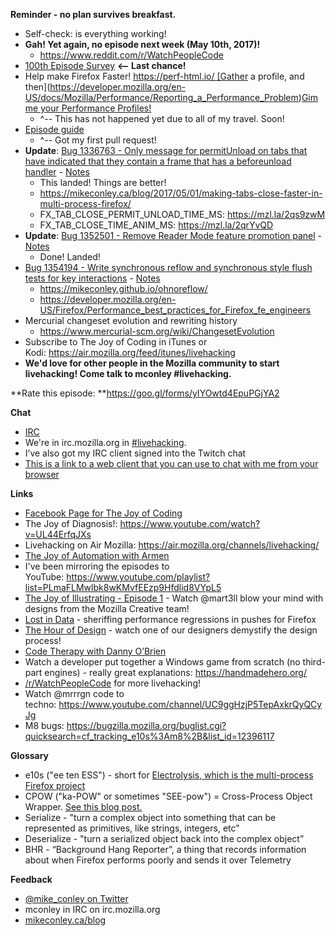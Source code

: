 **Reminder - no plan survives breakfast.**

- Self-check: is everything working!
- **Gah! Yet again, no episode next week (May 10th, 2017)!**
    - https://www.reddit.com/r/WatchPeopleCode
- [100th Episode Survey](https://docs.google.com/forms/d/1xLPJFRB3nZfD8q3H-o8r6AwAGNMFRkM83b00gKEiTNU/viewform?edit_requested=true) **<-- Last chance!**
- Help make Firefox Faster! https://perf-html.io/ [Gather a profile, and then](https://developer.mozilla.org/en-US/docs/Mozilla/Performance/Reporting_a_Performance_Problem)[Gimme your Performance Profiles!](https://docs.google.com/a/mozilla.com/forms/d/e/1FAIpQLSePiq1ifvrY6EzDowEdqKdb-tGGm-AvgG86ivU9ipv7FsggKQ/viewform)
    - ^-- This has not happened yet due to all of my travel. Soon!
- [Episode guide](https://github.com/mikeconley/joy-of-coding-episode-guide)
    - ^-- Got my first pull request!
- **Update**: [Bug 1336763 - Only message for permitUnload on tabs that have indicated that they contain a frame that has a beforeunload handler](https://bugzilla.mozilla.org/show_bug.cgi?id=1336763) - [Notes](https://www.evernote.com/l/AbKeOg5UmL9AP5SvyVt3bUbIrHALVOdG-UM)
    - This landed! Things are better!
    - https://mikeconley.ca/blog/2017/05/01/making-tabs-close-faster-in-multi-process-firefox/
    - FX_TAB_CLOSE_PERMIT_UNLOAD_TIME_MS: https://mzl.la/2qs9zwM
    - FX_TAB_CLOSE_TIME_ANIM_MS: https://mzl.la/2qrYvQD
- **Update**: [Bug 1352501 - Remove Reader Mode feature promotion panel](https://bugzilla.mozilla.org/show_bug.cgi?id=1352501) - [Notes](https://www.evernote.com/l/AbLhNefSWN5Iq78KCJYqlvcVImPdeHoC6VU)
    - Done! Landed!
- [Bug 1354194 - Write synchronous reflow and synchronous style flush tests for key interactions](https://bugzilla.mozilla.org/show_bug.cgi?id=1354194) - [Notes](https://www.evernote.com/l/AbIZsKPaC8dDKZ6Yj3blcTv8a4_l_HG91i4)
    - https://mikeconley.github.io/ohnoreflow/
    - https://developer.mozilla.org/en-US/Firefox/Performance_best_practices_for_Firefox_fe_engineers
- Mercurial changeset evolution and rewriting history
    - https://www.mercurial-scm.org/wiki/ChangesetEvolution
- Subscribe to The Joy of Coding in iTunes or Kodi: https://air.mozilla.org/feed/itunes/livehacking
- **We'd love for other people in the Mozilla community to start livehacking! Come talk to mconley #livehacking.**

**Rate this episode: **https://goo.gl/forms/yIYOwtd4EpuPGjYA2

**Chat**

- [IRC](https://wiki.mozilla.org/IRC)
- We're in irc.mozilla.org in [#livehacking](http://client00.chat.mibbit.com/?channel=%23livehacking&server=irc.mozilla.org).
- I’ve also got my IRC client signed into the Twitch chat
- [This is a link to a web client that you can use to chat with me from your browser](https://client00.chat.mibbit.com/?channel=%23livehacking&server=irc.mozilla.org)

**Links**

- [Facebook Page for The Joy of Coding](https://www.facebook.com/TheJoyOfCoding1/)
- The Joy of Diagnosis!: https://www.youtube.com/watch?v=UL44ErfqJXs
- Livehacking on Air Mozilla: https://air.mozilla.org/channels/livehacking/
- [The Joy of Automation with Armen](https://www.youtube.com/channel/UCBgCmdvPaoYyha7JI33rfDQ)
- I've been mirroring the episodes to YouTube: https://www.youtube.com/playlist?list=PLmaFLMwlbk8wKMvfEEzp9Hfdlid8VYpL5
- [The Joy of Illustrating - Episode 1](https://www.youtube.com/watch?v=5g82nBPNVbc) - Watch @mart3ll blow your mind with designs from the Mozilla Creative team!
- [Lost in Data](https://air.mozilla.org/lost-in-data-episode-1/) - sheriffing performance regressions in pushes for Firefox
- [The Hour of Design](https://www.youtube.com/watch?v=8_Ld4hOU1QU) - watch one of our designers demystify the design process!
- [Code Therapy with Danny O’Brien](https://www.youtube.com/channel/UCDShi-SQdFVRnQrMla9G_kQ)
- Watch a developer put together a Windows game from scratch (no third-part engines) - really great explanations: https://handmadehero.org/
- [/r/WatchPeopleCode](https://www.reddit.com/r/WatchPeopleCode) for more livehacking!
- Watch @mrrrgn code to techno: https://www.youtube.com/channel/UC9ggHzjP5TepAxkrQyQCyJg
- M8 bugs: https://bugzilla.mozilla.org/buglist.cgi?quicksearch=cf_tracking_e10s%3Am8%2B&list_id=12396117

**Glossary**

- e10s ("ee ten ESS") - short for [Electrolysis, which is the multi-process Firefox project](https://wiki.mozilla.org/Electrolysis)
- CPOW ("ka-POW" or sometimes "SEE-pow") = Cross-Process Object Wrapper. [See this blog post.](http://mikeconley.ca/blog/2015/02/17/on-unsafe-cpow-usage-in-firefox-desktop-and-why-is-my-nightly-so-sluggish-with-e10s-enabled/)
- Serialize - "turn a complex object into something that can be represented as primitives, like strings, integers, etc"
- Deserialize - "turn a serialized object back into the complex object”
- BHR - “Background Hang Reporter”, a thing that records information about when Firefox performs poorly and sends it over Telemetry

**Feedback**

- [@mike_conley on Twitter](https://twitter.com/mike_conley)
- mconley in IRC on irc.mozilla.org
- [mikeconley.ca/blog](http://mikeconley.ca/blog/)